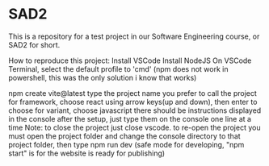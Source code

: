 # SAD2
This is a repository for a test project in our Software Engineering course, or SAD2 for short. 

How to reproduce this project:
Install VSCode
Install NodeJS
On VSCode Terminal, select the default profile to 'cmd' (npm does not work in powershell, this was the only solution i know that works)

npm create vite@latest
type the project name you prefer to call the project
for framework, choose react using arrow keys(up and down), then enter to choose
for variant, choose javascript
there should be instructions displayed in the console after the setup, just type them on the console one line at a time
Note: to close the project just close vscode. to re-open the project you must open the project folder and change the console directory to that project folder, then type npm run dev (safe mode for developing, "npm start" is for the website is ready for publishing)
